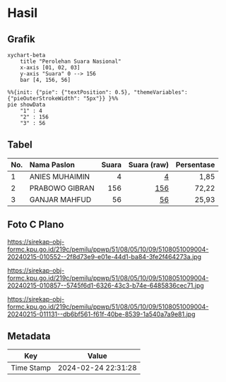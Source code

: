 # Hasil

## Grafik

```mermaid
xychart-beta
    title "Perolehan Suara Nasional"
    x-axis [01, 02, 03]
    y-axis "Suara" 0 --> 156
    bar [4, 156, 56]
```

```mermaid
%%{init: {"pie": {"textPosition": 0.5}, "themeVariables": {"pieOuterStrokeWidth": "5px"}} }%%
pie showData
    "1" : 4
    "2" : 156
    "3" : 56
```

## Tabel

| No. | Nama Paslon    | Suara | Suara (raw) | Persentase |
|:--- |:-------------- | -----:| -----------:| ----------:|
| 1   | ANIES MUHAIMIN | 4     | [4][p-1]    | 1,85       |
| 2   | PRABOWO GIBRAN | 156   | [156][p-2]  | 72,22      |
| 3   | GANJAR MAHFUD  | 56    | [56][p-3]   | 25,93      |


[p-1]: https://github.com/gigit-pemilu/pemilu-2024/blob/main/pilpres/hitung-suara/sub/51-bali/sub/08-buleleng/sub/05-sukasada/sub/1009-sukasada/sub/004-tps/sub/paslon-1.txt
[p-2]: https://github.com/gigit-pemilu/pemilu-2024/blob/main/pilpres/hitung-suara/sub/51-bali/sub/08-buleleng/sub/05-sukasada/sub/1009-sukasada/sub/004-tps/sub/paslon-2.txt
[p-3]: https://github.com/gigit-pemilu/pemilu-2024/blob/main/pilpres/hitung-suara/sub/51-bali/sub/08-buleleng/sub/05-sukasada/sub/1009-sukasada/sub/004-tps/sub/paslon-3.txt

## Foto C Plano

https://sirekap-obj-formc.kpu.go.id/219c/pemilu/ppwp/51/08/05/10/09/5108051009004-20240215-010552--2f8d73e9-e01e-44d1-ba84-3fe2f464273a.jpg

https://sirekap-obj-formc.kpu.go.id/219c/pemilu/ppwp/51/08/05/10/09/5108051009004-20240215-010857--5745f6d1-6326-43c3-b74e-6485836cec71.jpg

https://sirekap-obj-formc.kpu.go.id/219c/pemilu/ppwp/51/08/05/10/09/5108051009004-20240215-011131--db6bf561-f61f-40be-8539-1a540a7a9e81.jpg


## Metadata

| Key        | Value               |
| ---------- | ------------------- |
| Time Stamp | 2024-02-24 22:31:28 |




